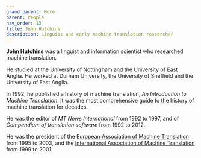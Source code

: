 ```yaml
---
grand_parent: More
parent: People
nav_order: 13
title: John Hutchins
description: Linguist and early machine translation researcher
---
```


**John Hutchins** was a linguist and information scientist who researched machine translation.

He studied at the University of Nottingham and the University of East Anglia.
He worked at Durham University, the University of Sheffield and the University of East Anglia.

In 1992, he published a history of machine translation, *An Introduction to Machine Translation*.
It was the most comprehensive guide to the history of machine translation for decades.

He was the editor of *MT News International* from 1992 to 1997, and of *Compendium of translation software* from 1992 to 2012.

He was the president of the [European Association of Machine Translation](/more/organisations/associations/eamt.md) from 1995 to 2003,
and the [International Association of Machine Translation](/more/organisations/associations/iamt.md) from 1999 to 2001.

